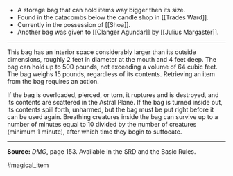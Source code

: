 - A storage bag that can hold items way bigger then its size.
- Found in the catacombs below the candle shop in [[Trades Ward]].
- Currently in the possession of [[Shoa]].
- Another bag was given to [[Clanger Agundar]] by [[Julius Margaster]].
___
This bag has an interior space considerably larger than its outside dimensions, roughly 2 feet in diameter at the mouth and 4 feet deep. The bag can hold up to 500 pounds, not exceeding a volume of 64 cubic feet. The bag weighs 15 pounds, regardless of its contents. Retrieving an item from the bag requires an action.

If the bag is overloaded, pierced, or torn, it ruptures and is destroyed, and its contents are scattered in the Astral Plane. If the bag is turned inside out, its contents spill forth, unharmed, but the bag must be put right before it can be used again. Breathing creatures inside the bag can survive up to a number of minutes equal to 10 divided by the number of creatures (minimum 1 minute), after which time they begin to suffocate.
___
**Source:** _DMG_, page 153. Available in the SRD and the Basic Rules.


#magical_item 